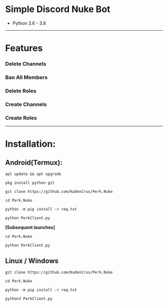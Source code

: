 # Simple Discord Nuke Bot
* Python 3.6 - 3.8
***
# Features
<h3>Delete Channels </h3>
<h3>Ban All Members </h3>
<h3>Delete Roles</h3>
<h3>Create Channels</h3>
<h3>Create Roles</h3>


***
# Installation:
## Android(Termux):
```console
apt update && apt upgrade

pkg install python git

git clone https://github.com/KadenCrus/Perk.Nuke

cd Perk.Nuke

python -m pip install -r req.txt

python PerkClient.py
```
**[Subsequent launches]**
```console
cd Perk.Nuke

python PerkClient.py
```
## Linux / Windows
```console
git clone https://github.com/KadenCrus/Perk.Nuke

cd Perk.Nuke

python -m pip install -r req.txt

python3 PerkClient.py
```
